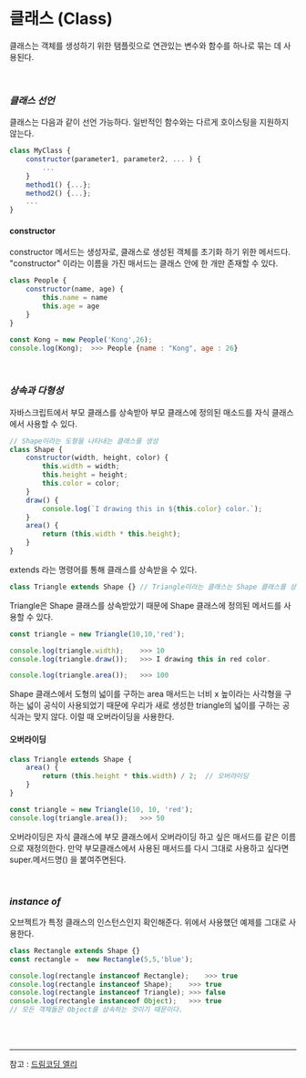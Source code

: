 # 클래스 (Class)

클래스는 객체를 생성하기 위한 탬플릿으로 연관있는 변수와 함수를 하나로 묶는 데 사용된다.

<br>

### *클래스 선언*

클래스는 다음과 같이 선언 가능하다. 일반적인 함수와는 다르게 호이스팅을 지원하지 않는다.

```javascript
class MyClass {
    constructor(parameter1, parameter2, ... ) {
        ...
    }
    method1() {...};
   	method2() {...};
    ...
}
```



#### constructor

constructor 메서드는 생성자로, 클래스로 생성된 객체를 초기화 하기 위한 메서드다.  "constructor" 이라는 이름을 가진 매서드는 클래스 안에 한 개만 존재할 수 있다.

```javascript
class People {
    constructor(name, age) {
        this.name = name
        this.age = age
    }
}

const Kong = new People('Kong',26);
console.log(Kong);	>>> People {name : "Kong", age : 26}
```

<br>

### *상속과 다형성*

자바스크립트에서 부모 클래스를 상속받아 부모 클래스에 정의된 매소드를 자식 클래스에서 사용할 수 있다.

```javascript
// Shape이라는 도형을 나타내는 클래스를 생성
class Shape {
    constructor(width, height, color) {
        this.width = width;
        this.height = height;
        this.color = color;
    }
    draw() {
        console.log(`I drawing this in ${this.color} color.`);
    }
    area() {
        return (this.width * this.height);
    }
}
```

extends 라는 명령어를 통해 클래스를 상속받을 수 있다.

```javascript
class Triangle extends Shape {}	// Triangle이라는 클래스는 Shape 클래스를 상속받음
```

Triangle은 Shape 클래스를 상속받았기 때문에 Shape 클래스에 정의된 메서드를 사용할 수 있다.

```javascript
const triangle = new Triangle(10,10,'red');

console.log(triangle.width);	>>> 10
console.log(triangle.draw());	>>> I drawing this in red color.

console.log(triangle.area());	>>> 100
```

Shape 클래스에서 도형의 넓이를 구하는 area 매서드는 너비 x 높이라는 사각형을 구하는 넓이 공식이 사용되었기 때문에 우리가 새로 생성한 triangle의 넓이를 구하는 공식과는 맞지 않다. 이럴 때 오버라이딩을 사용한다.

#### 오버라이딩

```javascript
class Triangle extends Shape {
    area() {
        return (this.height * this.width) / 2;	// 오버라이딩
    }
}

const triangle = new Triangle(10, 10, 'red');
console.log(triangle.area());	>>> 50
```

오버라이딩은 자식 클래스에 부모 클래스에서 오버라이딩 하고 싶은 매서드를 같은 이름으로 재정의한다. 만약 부모클래스에서 사용된 매서드를 다시 그대로 사용하고 싶다면 super.메서드명() 을 붙여주면된다.

<br>

### *instance of*

오브젝트가 특정 클래스의 인스턴스인지 확인해준다. 위에서 사용했던 예제를 그대로 사용한다.

```javascript
class Rectangle extends Shape {}
const rectangle =  new Rectangle(5,5,'blue');

console.log(rectangle instanceof Rectangle);	>>> true
console.log(rectangle instanceof Shape);	>>> true
console.log(rectangle instanceof Triangle);	>>> false
console.log(rectangle instanceof Object);	>>> true
// 모든 객체들은 Object를 상속하는 것이기 때문이다.
```

 <br>

<br>

___



참고 : [드림코딩 엘리](https://www.youtube.com/watch?v=_DLhUBWsRtw&t=1359s&ab_channel=%EB%93%9C%EB%A6%BC%EC%BD%94%EB%94%A9by%EC%97%98%EB%A6%AC)


